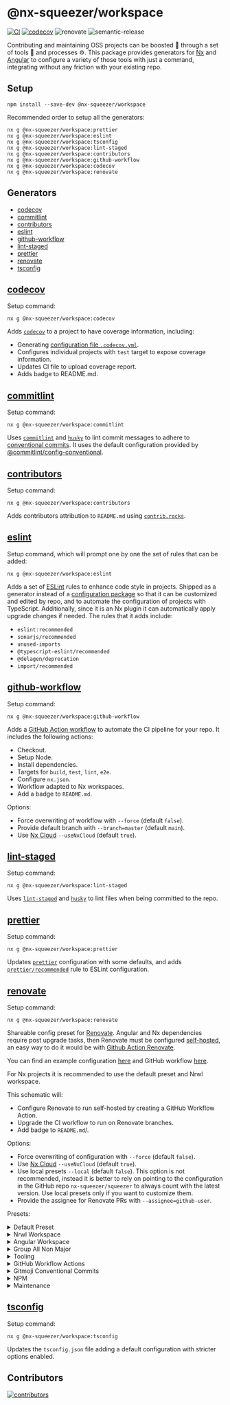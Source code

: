 # @nx-squeezer/workspace <!-- omit in toc -->

[![CI](https://github.com/nx-squeezer/squeezer/actions/workflows/ci.yml/badge.svg)](https://github.com/nx-squeezer/squeezer/actions/workflows/ci.yml) [![codecov](https://codecov.io/gh/nx-squeezer/squeezer/branch/main/graph/badge.svg)](https://codecov.io/gh/nx-squeezer/squeezer) ![renovate](https://img.shields.io/badge/maintaied%20with-renovate-blue?logo=renovatebot) ![semantic-release](https://img.shields.io/badge/%20%20%F0%9F%93%A6%F0%9F%9A%80-semantic--release-e10079.svg)

Contributing and maintaining OSS projects can be boosted :rocket: through a set of tools :hammer: and processes :gear:. This package provides generators for [Nx](https://nx.dev) and [Angular](https://angular.io) to configure a variety of those tools with just a command, integrating without any friction with your existing repo.

## Setup <!-- omit in toc -->

```shell
npm install --save-dev @nx-squeezer/workspace
```

Recommended order to setup all the generators:

```shell
nx g @nx-squeezer/workspace:prettier
nx g @nx-squeezer/workspace:eslint
nx g @nx-squeezer/workspace:tsconfig
nx g @nx-squeezer/workspace:lint-staged
nx g @nx-squeezer/workspace:contributors
nx g @nx-squeezer/workspace:github-workflow
nx g @nx-squeezer/workspace:codecov
nx g @nx-squeezer/workspace:renovate
```

## Generators <!-- omit in toc -->

- [codecov](#codecov)
- [commitlint](#commitlint)
- [contributors](#contributors)
- [eslint](#eslint)
- [github-workflow](#github-workflow)
- [lint-staged](#lint-staged)
- [prettier](#prettier)
- [renovate](#renovate)
- [tsconfig](#tsconfig)

## [codecov](src/generators/codecov/README.md)

Setup command:

```shell
nx g @nx-squeezer/workspace:codecov
```

Adds [`codecov`](https://docs.codecov.com/docs) to a project to have coverage information, including:

- Generating [configuration file `.codecov.yml`](https://docs.codecov.com/docs/codecov-yaml).
- Configures individual projects with `test` target to expose coverage information.
- Updates CI file to upload coverage report.
- Adds badge to README.md.

## [commitlint](src/generators/commitlint/README.md)

Setup command:

```shell
nx g @nx-squeezer/workspace:commitlint
```

Uses [`commitlint`](https://github.com/conventional-changelog/commitlint) and [`husky`](https://github.com/typicode/husky) to lint commit messages to adhere to [conventional commits](https://www.conventionalcommits.org/). It uses the default configuration provided by [@commitlint/config-conventional](https://github.com/conventional-changelog/commitlint/tree/master/%40commitlint/config-conventional).

## [contributors](src/generators/contributors/README.md)

Setup command:

```shell
nx g @nx-squeezer/workspace:contributors
```

Adds contributors attribution to `README.md` using [`contrib.rocks`](https://contrib.rocks/).

## [eslint](src/generators/eslint/README.md)

Setup command, which will prompt one by one the set of rules that can be added:

```shell
nx g @nx-squeezer/workspace:eslint
```

Adds a set of [ESLint](https://eslint.org/) rules to enhance code style in projects. Shipped as a generator instead of a [configuration package](https://eslint.org/docs/latest/user-guide/configuring/) so that it can be customized and edited by repo, and to automate the configuration of projects with TypeScript. Additionally, since it is an Nx plugin it can automatically apply upgrade changes if needed. The rules that it adds include:

- `eslint:recommended`
- `sonarjs/recommended`
- `unused-imports`
- `@typescript-eslint/recommended`
- `@delagen/deprecation`
- `import/recommended`

## [github-workflow](src/generators/github-workflow/README.md)

Setup command:

```shell
nx g @nx-squeezer/workspace:github-workflow
```

Adds a [GitHub Action workflow](https://docs.github.com/en/actions/using-workflows) to automate the CI pipeline for your repo. It includes the following actions:

- Checkout.
- Setup Node.
- Install dependencies.
- Targets for `build`, `test`, `lint`, `e2e`.
- Configure `nx.json`.
- Workflow adapted to Nx workspaces.
- Add a badge to `README.md`.

Options:

- Force overwriting of workflow with `--force` (default `false`).
- Provide default branch with `--branch=master` (default `main`).
- Use [Nx Cloud](https://nx.app) `--useNxCloud` (default `true`).

## [lint-staged](src/generators/lint-staged/README.md)

Setup command:

```shell
nx g @nx-squeezer/workspace:lint-staged
```

Uses [`lint-staged`](https://github.com/okonet/lint-staged[) and [`husky`](https://github.com/typicode/husky) to lint files when being committed to the repo.

## [prettier](src/generators/prettier/README.md)

Setup command:

```shell
nx g @nx-squeezer/workspace:prettier
```

Updates [`prettier`](https://github.com/prettier/prettier) configuration with some defaults, and adds [`prettier/recommended`](https://github.com/prettier/eslint-plugin-prettier) rule to ESLint configuration.

## [renovate](src/generators/renovate/README.md)

Setup command:

```shell
nx g @nx-squeezer/workspace:renovate
```

Shareable config preset for [Renovate](https://www.whitesourcesoftware.com/free-developer-tools/renovate). Angular and Nx dependencies require post upgrade tasks, then Renovate must be configured [self-hosted](https://docs.renovatebot.com/self-hosting/), an easy way to do it would be with [Github Action Renovate](https://github.com/renovatebot/github-action).

You can find an example configuration [here](https://github.com/nx-squeezer/squeezer/blob/main/renovate.config.js) and GitHub workflow [here](https://github.com/nx-squeezer/squeezer/blob/main/.github/workflows/renovate.yml).

For Nx projects it is recommended to use the default preset and Nrwl workspace.

This schematic will:

- Configure Renovate to run self-hosted by creating a GitHub Workflow Action.
- Upgrade the CI workflow to run on Renovate branches.
- Add badge to `README.md`/.

Options:

- Force overwriting of configuration with `--force` (default `false`).
- Use [Nx Cloud](https://nx.app) `--useNxCloud` (default `true`).
- Use local presets `--local` (default `false`). This option is not recommended, instead it is better to rely on pointing to the configuration in the GitHub repo `nx-squeezer/squeezer` to always count with the latest version. Use local presets only if you want to customize them.
- Provide the assignee for Renovate PRs with `--assignee=github-user`.

Presets:

<details>
  <summary>Default Preset</summary>

This [preset](https://github.com/nx-squeezer/squeezer/blob/main/default.json) includes all presets included in this repo except for [Nx](https://nx.dev/) and [Angular](https://angular.io/) workspaces, they have to be added manually:

```json
"extends": ["github>@nx-squeezer/squeezer"]
```

</details>

<details>
  <summary>Nrwl Workspace</summary>

This [preset](https://github.com/nx-squeezer/squeezer/blob/main/nrwlWorkspace.json) groups all dependencies related to [Nx](https://nx.dev/) and [Angular](https://angular.io/), including upgrade schematics:

```json
"extends": ["github>@nx-squeezer/squeezer:nrwlWorkspace"]
```

> It is incompatible with preset `"github>@nx-squeezer/squeezer:angularWorkspace"`, choose one or another.

</details>

<details>
  <summary>Angular Workspace</summary>

This [preset](https://github.com/nx-squeezer/squeezer/blob/main/angularWorkspace.json) groups all dependencies related to [Angular](https://angular.io/), including upgrade schematics:

```json
"extends": ["github>@nx-squeezer/squeezer:angularWorkspace"]
```

</details>

<details>
  <summary>Group All Non Major</summary>

This [preset](https://github.com/nx-squeezer/squeezer/blob/main/groupAllNonMajor.json) groups all non-major npm dependencies, including `bump` dependencies:

```json
"extends": ["github>@nx-squeezer/squeezer:groupAllNonMajor"]
```

</details>

<details>
  <summary>Tooling</summary>

This [preset](https://github.com/nx-squeezer/squeezer/blob/main/tooling.json) groups all dependencies related to linting and formatting:

```json
"extends": ["github>@nx-squeezer/squeezer:tooling"]
```

Examples:

- `chore(deps): :arrow_up: update dependency`
- `fix(deps): :lock: refresh package-lock.json`
- `fix(deps): :arrow_down: roll back dependency`

</details>

<details>
  <summary>GitHub Workflow Actions</summary>

This [preset](https://github.com/nx-squeezer/squeezer/blob/main/githubActions.json) groups all dependencies related to Github actions:

```json
"extends": ["github>@nx-squeezer/squeezer:githubActions"]
```

</details>

<details>
  <summary>Gitmoji Conventional Commits</summary>

This [preset](https://github.com/nx-squeezer/squeezer/blob/main/gitmoji.json) adds a :sparkles: gitmoji :sparkles: to the commit message:

```json
"extends": ["github>@nx-squeezer/squeezer:gitmoji"]
```

</details>

<details>
  <summary>NPM</summary>

This [preset](https://github.com/nx-squeezer/squeezer/blob/main/npm.json) updates `node` and `npm` only to LTS versions.

```json
"extends": ["github>@nx-squeezer/squeezer:npm"]
```

</details>

<details>
  <summary>Maintenance</summary>

This [preset](https://github.com/nx-squeezer/squeezer/blob/main/maintenance.json) configures maintenance of `package-lock.json` file as a separate PR.

```json
"extends": ["github>@nx-squeezer/squeezer:maintenance"]
```

</details>

## [tsconfig](src/generators/tsconfig/README.md)

Setup command:

```shell
nx g @nx-squeezer/workspace:tsconfig
```

Updates the `tsconfig.json` file adding a default configuration with stricter options enabled.

## Contributors <!-- omit in toc -->

[![contributors](https://contrib.rocks/image?repo=nx-squeezer/squeezer)](https://github.com/nx-squeezer/squeezer/graphs/contributors)
